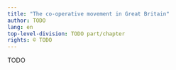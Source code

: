 ```yaml
---
title: "The co-operative movement in Great Britain"
author: TODO
lang: en
top-level-division: TODO part/chapter
rights: © TODO
---
```


TODO

